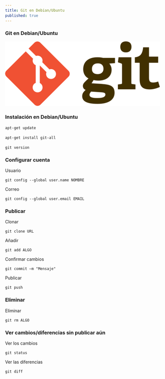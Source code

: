 ```yaml
---
title: Git en Debian/Ubuntu
published: true
---
```


### [](#header-1)Git en Debian/Ubuntu


![](https://raw.githubusercontent.com/LLamasDev/hacker-blog/master/assets/git-logo.png)




### [](#header-3)Instalación en Debian/Ubuntu

```
apt-get update

apt-get install git-all

git version
```




### [](#header-3)Configurar cuenta

Usuario
```
git config --global user.name NOMBRE
```


Correo
```
git config --global user.email EMAIL
```




### [](#header-3)Publicar

Clonar
```
git clone URL
```


Añadir
```
git add ALGO
```


Confirmar cambios
```
git commit –m "Mensaje"
```


Publicar
```
git push
```




### [](#header-3)Eliminar

Eliminar
```
git rm ALGO
```




### [](#header-3)Ver cambios/diferencias sin publicar aún

Ver los cambios
```
git status
```


Ver las diferencias
```
git diff
```
